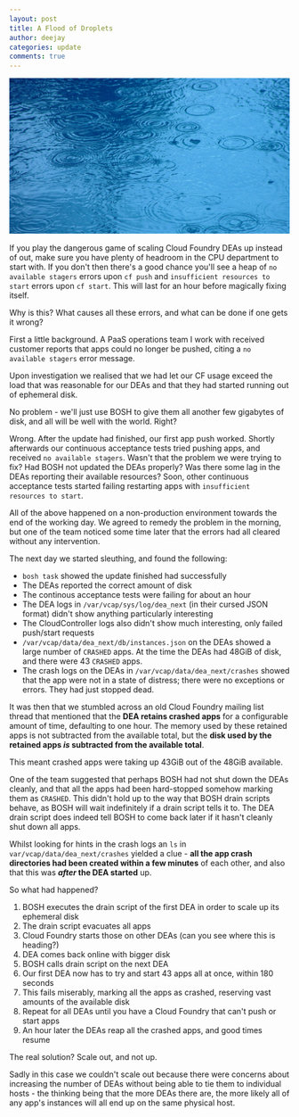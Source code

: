 ```yaml
---
layout: post
title: A Flood of Droplets
author: deejay
categories: update
comments: true
---
```

<img src="/images/droplets.jpg" class="image fit">

If you play the dangerous game of scaling Cloud Foundry DEAs up instead of out, make sure you have plenty of headroom in the CPU department to start with. If you don't then there's a good chance you'll see a heap of `no available stagers` errors upon `cf push` and `insufficient resources to start` errors upon `cf start`. This will last for an hour before magically fixing itself.

Why is this? What causes all these errors, and what can be done if one gets it wrong?

<!--more-->

First a little background. A PaaS operations team I work with received customer reports that apps could no longer be pushed, citing a `no available stagers` error message.

Upon investigation we realised that we had let our CF usage exceed the load that was reasonable for our DEAs and that they had started running out of ephemeral disk.

No problem - we'll just use BOSH to give them all another few gigabytes of disk, and all will be well with the world. Right?

Wrong. After the update had finished, our first app push worked. Shortly afterwards our continuous acceptance tests tried pushing apps, and received `no available stagers`. Wasn't that the problem we were trying to fix? Had BOSH not updated the DEAs properly? Was there some lag in the DEAs reporting their available resources? Soon, other continuous acceptance tests started failing restarting apps with `insufficient resources to start`.

All of the above happened on a non-production environment towards the end of the working day. We agreed to remedy the problem in the morning, but one of the team noticed some time later that the errors had all cleared without any intervention.

The next day we started sleuthing, and found the following:

* `bosh task` showed the update finished had successfully
* The DEAs reported the correct amount of disk
* The continous acceptance tests were failing for about an hour
* The DEA logs in `/var/vcap/sys/log/dea_next` (in their cursed JSON format) didn't show anything particularly interesting
* The CloudController logs also didn't show much interesting, only failed push/start requests
* `/var/vcap/data/dea_next/db/instances.json` on the DEAs showed a large number of `CRASHED` apps. At the time the DEAs had 48GiB of disk, and there were 43 `CRASHED` apps.
* The crash logs on the DEAs in `/var/vcap/data/dea_next/crashes` showed that the app were not in a state of distress; there were no exceptions or errors. They had just stopped dead.

It was then that we stumbled across an old Cloud Foundry mailing list thread that mentioned that the **DEA retains crashed apps** for a configurable amount of time, defaulting to one hour. The memory used by these retained apps is not subtracted from the available total, but the **disk used by the retained apps _is_ subtracted from the available total**.

This meant crashed apps were taking up 43GiB out of the 48GiB available.

One of the team suggested that perhaps BOSH had not shut down the DEAs cleanly, and that all the apps had been hard-stopped somehow marking them as `CRASHED`. This didn't hold up to the way that BOSH drain scripts behave, as BOSH will wait indefinitely if a drain script tells it to. The DEA drain script does indeed tell BOSH to come back later if it hasn't cleanly shut down all apps.

Whilst looking for hints in the crash logs an `ls` in `var/vcap/data/dea_next/crashes` yielded a clue - **all the app crash directories had been created within a few minutes** of each other, and also that this was **_after_ the DEA started** up.

So what had happened?

1. BOSH executes the drain script of the first DEA in order to scale up its ephemeral disk
1. The drain script evacuates all apps
1. Cloud Foundry starts those on other DEAs (can you see where this is heading?)
1. DEA comes back online with bigger disk
1. BOSH calls drain script on the next DEA
1. Our first DEA now has to try and start 43 apps all at once, within 180 seconds
1. This fails miserably, marking all the apps as crashed, reserving vast amounts of the available disk
1. Repeat for all DEAs until you have a Cloud Foundry that can't push or start apps
1. An hour later the DEAs reap all the crashed apps, and good times resume

The real solution? Scale out, and not up.

Sadly in this case we couldn't scale out because there were concerns about increasing the number of DEAs without being able to tie them to individual hosts - the thinking being that the more DEAs there are, the more likely all of any app's instances will all end up on the same physical host.
